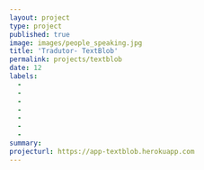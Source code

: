 ```yaml
---
layout: project
type: project
published: true
image: images/people_speaking.jpg
title: 'Tradutor- TextBlob'
permalink: projects/textblob
date: 12
labels:
  -  
  - 
  - 
  - 
  - 
  - 
  - 
summary: 
projecturl: https://app-textblob.herokuapp.com
---
```

